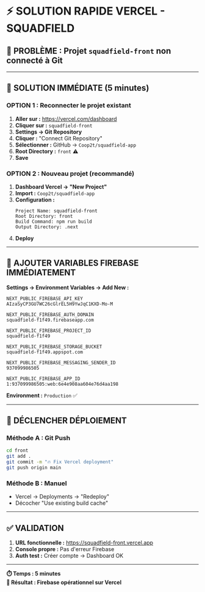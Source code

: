 # ⚡ SOLUTION RAPIDE VERCEL - SQUADFIELD

## 🚨 **PROBLÈME :** Projet `squadfield-front` non connecté à Git

---

## 🎯 **SOLUTION IMMÉDIATE (5 minutes)**

### **OPTION 1 : Reconnecter le projet existant**

1. **Aller sur :** https://vercel.com/dashboard
2. **Cliquer sur :** `squadfield-front`
3. **Settings → Git Repository**
4. **Cliquer :** "Connect Git Repository"
5. **Sélectionner :** GitHub → `Coop2t/squadfield-app`
6. **Root Directory :** `front` ⚠️
7. **Save**

### **OPTION 2 : Nouveau projet (recommandé)**

1. **Dashboard Vercel → "New Project"**
2. **Import :** `Coop2t/squadfield-app`
3. **Configuration :**
   ```
   Project Name: squadfield-front
   Root Directory: front
   Build Command: npm run build
   Output Directory: .next
   ```
4. **Deploy**

---

## 🔧 **AJOUTER VARIABLES FIREBASE IMMÉDIATEMENT**

**Settings → Environment Variables → Add New :**

```
NEXT_PUBLIC_FIREBASE_API_KEY
AIzaSyCP3GU7WC26cGlrEL5H9YwJqC1KXD-Mo-M

NEXT_PUBLIC_FIREBASE_AUTH_DOMAIN  
squadfield-f1f49.firebaseapp.com

NEXT_PUBLIC_FIREBASE_PROJECT_ID
squadfield-f1f49

NEXT_PUBLIC_FIREBASE_STORAGE_BUCKET
squadfield-f1f49.appspot.com

NEXT_PUBLIC_FIREBASE_MESSAGING_SENDER_ID
937099986505

NEXT_PUBLIC_FIREBASE_APP_ID
1:937099986505:web:6e4e908aa604e76d4aa198
```

**Environment :** `Production` ✅

---

## 🚀 **DÉCLENCHER DÉPLOIEMENT**

### **Méthode A : Git Push**
```bash
cd front
git add .
git commit -m "🔥 Fix Vercel deployment"
git push origin main
```

### **Méthode B : Manuel**
- Vercel → Deployments → "Redeploy"
- Décocher "Use existing build cache"

---

## ✅ **VALIDATION**

1. **URL fonctionnelle :** https://squadfield-front.vercel.app
2. **Console propre :** Pas d'erreur Firebase
3. **Auth test :** Créer compte → Dashboard OK

---

**⏱️ Temps : 5 minutes**  
**🎯 Résultat : Firebase opérationnel sur Vercel**
